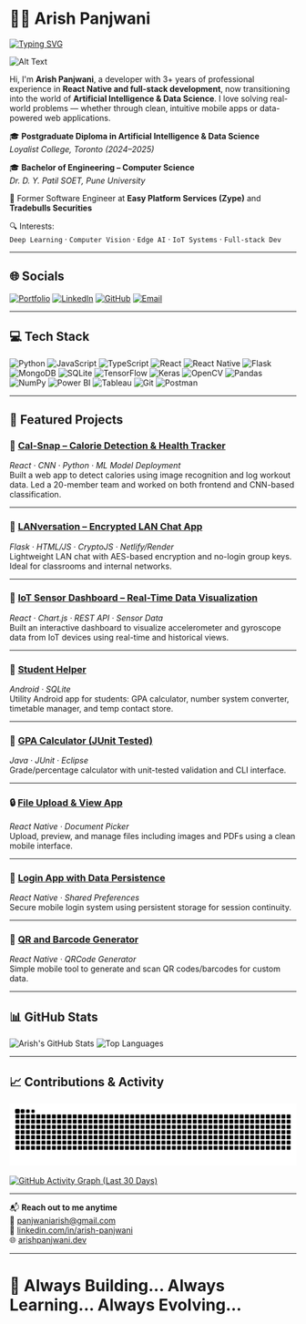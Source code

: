 # 🧑‍💻 Arish Panjwani 
[![Typing SVG](https://readme-typing-svg.demolab.com?font=Calibri&weight=900&size=25&duration=10000&pause=1200&color=000000&width=1000&height=45&lines=Turning+Bugs+into+Features+and+Data+into+Insights+%F0%9F%98%8E;+From+Mobile+Apps+to+Machine+Learning+Mishaps...%F0%9F%AB%A3;Juggling+Code%2C+Coffee%2C+and+Data+%E2%9D%A4%EF%B8%8F;Full-Stack+Dev+Squeezed+into+a+Data+Scientist+%F0%9F%94%A5;Former+App+Guy+%F0%9F%93%B1%2C+Current+Data+Guy+%F0%9F%92%BF)](https://git.io/typing-svg)

![Alt Text](https://media.giphy.com/media/ahVlmHJzTMxygUxUou/giphy.gif)

Hi, I'm **Arish Panjwani**, a developer with 3+ years of professional experience in **React Native and full-stack development**, now transitioning into the world of **Artificial Intelligence & Data Science**. I love solving real-world problems — whether through clean, intuitive mobile apps or data-powered web applications.

🎓 **Postgraduate Diploma in Artificial Intelligence & Data Science**  
*Loyalist College, Toronto (2024–2025)*

🎓 **Bachelor of Engineering – Computer Science**  
*Dr. D. Y. Patil SOET, Pune University*

💼 Former Software Engineer at **Easy Platform Services (Zype)** and **Tradebulls Securities**

🔍 Interests:  
`Deep Learning` · `Computer Vision` · `Edge AI` · `IoT Systems` · `Full-stack Dev`

---

## 🌐 Socials

[![Portfolio](https://img.shields.io/badge/Portfolio-%230077B5.svg?style=for-the-badge&logo=firefox&logoColor=white)](https://arishpanjwani.dev)  [![LinkedIn](https://img.shields.io/badge/LinkedIn-%230077B5.svg?style=for-the-badge&logo=linkedin&logoColor=white)](https://www.linkedin.com/in/arish-panjwani)  [![GitHub](https://img.shields.io/badge/GitHub-181717?style=for-the-badge&logo=github&logoColor=white)](https://github.com/arish-panjwani)  [![Email](https://img.shields.io/badge/Email-D14836?style=for-the-badge&logo=gmail&logoColor=white)](mailto:panjwaniarish@gmail.com)

---

## 💻 Tech Stack

![Python](https://img.shields.io/badge/Python-3776AB?style=for-the-badge&logo=python&logoColor=white)
![JavaScript](https://img.shields.io/badge/JavaScript-F7DF1E?style=for-the-badge&logo=javascript&logoColor=black)
![TypeScript](https://img.shields.io/badge/TypeScript-3178C6?style=for-the-badge&logo=typescript&logoColor=white)
![React](https://img.shields.io/badge/React-20232A?style=for-the-badge&logo=react&logoColor=61DAFB)
![React Native](https://img.shields.io/badge/React%20Native-20232A?style=for-the-badge&logo=react&logoColor=61DAFB)
![Flask](https://img.shields.io/badge/Flask-000000?style=for-the-badge&logo=flask&logoColor=white)
![MongoDB](https://img.shields.io/badge/MongoDB-47A248?style=for-the-badge&logo=mongodb&logoColor=white)
![SQLite](https://img.shields.io/badge/SQLite-003B57?style=for-the-badge&logo=sqlite&logoColor=white)
![TensorFlow](https://img.shields.io/badge/TensorFlow-FF6F00?style=for-the-badge&logo=tensorflow&logoColor=white)
![Keras](https://img.shields.io/badge/Keras-D00000?style=for-the-badge&logo=keras&logoColor=white)
![OpenCV](https://img.shields.io/badge/OpenCV-5C3EE8?style=for-the-badge&logo=opencv&logoColor=white)
![Pandas](https://img.shields.io/badge/Pandas-150458?style=for-the-badge&logo=pandas&logoColor=white)
![NumPy](https://img.shields.io/badge/NumPy-013243?style=for-the-badge&logo=numpy&logoColor=white)
![Power BI](https://img.shields.io/badge/Power%20BI-F2C811?style=for-the-badge&logo=powerbi&logoColor=black)
![Tableau](https://img.shields.io/badge/Tableau-E97627?style=for-the-badge&logo=tableau&logoColor=white)
![Git](https://img.shields.io/badge/Git-F05032?style=for-the-badge&logo=git&logoColor=white)
![Postman](https://img.shields.io/badge/Postman-FF6C37?style=for-the-badge&logo=postman&logoColor=white)

---

## 🚀 Featured Projects

### 🔬 [Cal-Snap – Calorie Detection & Health Tracker](https://github.com/arish-panjwani/cal-snap-react)  
*React · CNN · Python · ML Model Deployment*  
Built a web app to detect calories using image recognition and log workout data. Led a 20-member team and worked on both frontend and CNN-based classification.

---

### 💬 [LANversation – Encrypted LAN Chat App](https://github.com/arish-panjwani/LANversation)  
*Flask · HTML/JS · CryptoJS · Netlify/Render*  
Lightweight LAN chat with AES-based encryption and no-login group keys. Ideal for classrooms and internal networks.

---

### 📡 [IoT Sensor Dashboard – Real-Time Data Visualization](https://github.com/arish-panjwani/iot-sensor-dashboard)  
*React · Chart.js · REST API · Sensor Data*  
Built an interactive dashboard to visualize accelerometer and gyroscope data from IoT devices using real-time and historical views.

---

### 📱 [Student Helper](https://github.com/arish-panjwani/Student_Helper)  
*Android · SQLite*  
Utility Android app for students: GPA calculator, number system converter, timetable manager, and temp contact store.

---

### 🧪 [GPA Calculator (JUnit Tested)](https://github.com/arish-panjwani/GPA_Calculator_Testing)  
*Java · JUnit · Eclipse*  
Grade/percentage calculator with unit-tested validation and CLI interface.

---

### 🔒 [File Upload & View App](https://github.com/arish-panjwani/File_Upload_App)  
*React Native · Document Picker*  
Upload, preview, and manage files including images and PDFs using a clean mobile interface.

---

### 🔐 [Login App with Data Persistence](https://github.com/arish-panjwani/Login_App)  
*React Native · Shared Preferences*  
Secure mobile login system using persistent storage for session continuity.

---

### 🔳 [QR and Barcode Generator](https://github.com/arish-panjwani/QR_and_Barcode_Generator)  
*React Native · QRCode Generator*  
Simple mobile tool to generate and scan QR codes/barcodes for custom data.

---

## 📊 GitHub Stats

![Arish's GitHub Stats](https://github-readme-stats.vercel.app/api?username=arish-panjwani&show_icons=true&theme=radical)
![Top Languages](https://github-readme-stats.vercel.app/api/top-langs/?username=arish-panjwani&layout=compact&theme=radical)

---

## 📈 Contributions & Activity

![GitHub Contribution Snake](https://raw.githubusercontent.com/arish-panjwani/arish-panjwani/output/github-contribution-grid-snake.svg)

[![GitHub Activity Graph (Last 30 Days)](https://github-readme-activity-graph.vercel.app/graph?username=arish-panjwani&theme=react-dark&days=30)](https://github.com/Ashutosh00710/github-readme-activity-graph)

---

📬 **Reach out to me anytime**  
📧 panjwaniarish@gmail.com  
🔗 [linkedin.com/in/arish-panjwani](https://www.linkedin.com/in/arish-panjwani)  
🌐 [arishpanjwani.dev](https://arishpanjwani.dev)

---

# 🚀 Always Building... Always Learning... Always Evolving...

